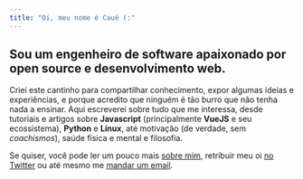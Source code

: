 ```yaml
---
title: "Oi, meu nome é Cauê (:"
---
```


##  Sou um engenheiro de software apaixonado por open source e desenvolvimento web.

Criei este cantinho para compartilhar conhecimento, expor algumas ideias e experiências, e porque acredito que ninguém é tão burro que não tenha nada a ensinar. Aqui escreverei sobre tudo que me interessa, desde tutoriais e artigos sobre **Javascript** (principalmente **VueJS** e seu ecossistema), **Python** e **Linux**, até motivação (de verdade, sem _coachismos_), saúde física e mental e filosofia.

Se quiser, você pode ler um pouco mais [sobre mim](/about), retribuir meu oi [no Twitter](https://www.twitter.com.br/cacauisadog) ou até mesmo me [mandar um email](mailto:cbcaue@protonmail.com).